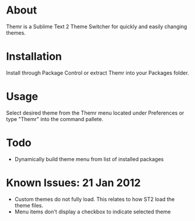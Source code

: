 # About
Themr is a Sublime Text 2 Theme Switcher for quickly and easily changing themes.

# Installation
Install through Package Control or extract Themr into your Packages folder.

# Usage
Select desired theme from the Themr menu located under Preferences or type "Themr" into the command pallete.

# Todo
- Dynamically build theme menu from list of installed packages

# Known Issues: 21 Jan 2012
- Custom themes do not fully load. This relates to how ST2 load the theme files.
- Menu items don't display a checkbox to indicate selected theme